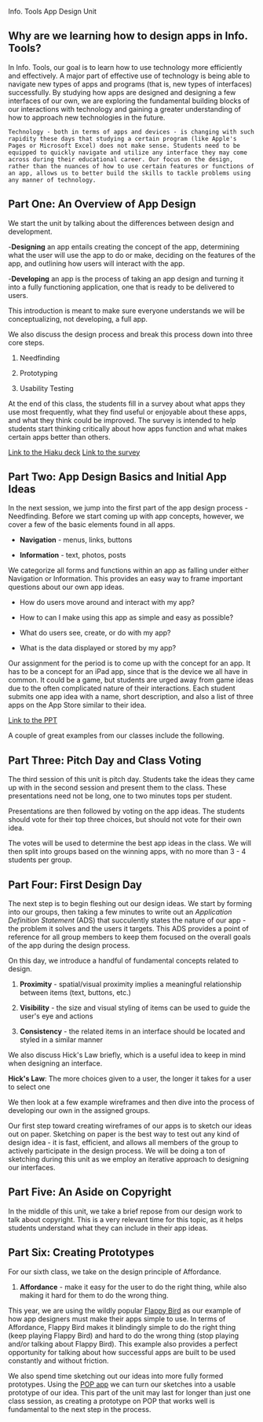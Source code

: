Info. Tools App Design Unit

## Why are we learning how to design apps in Info. Tools?

In Info. Tools, our goal is to learn how to use technology more efficiently and effectively. A major part of effective use of technology is being able to navigate new types of apps and programs (that is, new types of interfaces) successfully. By studying how apps are designed and designing a few interfaces of our own, we are exploring the fundamental building blocks of our interactions with technology and gaining a greater understanding of how to approach new technologies in the future. 

    Technology - both in terms of apps and devices - is changing with such rapidity these days that studying a certain program (like Apple's Pages or Microsoft Excel) does not make sense. Students need to be equipped to quickly navigate and utilize any interface they may come across during their educational career. Our focus on the design, rather than the nuances of how to use certain features or functions of an app, allows us to better build the skills to tackle problems using any manner of technology.

## Part One: An Overview of App Design

We start the unit by talking about the differences between design and development. 

-**Designing** an app entails creating the concept of the app, determining what the user will use the app to do or make, deciding on the features of the app, and outlining how users will interact with the app.

-**Developing** an app is the process of taking an app design and turning it into a fully functioning application, one that is ready to be delivered to users. 

This introduction is meant to make sure everyone understands we will be conceptualizing, not developing, a full app. 

We also discuss the design process and break this process down into three core steps. 

1. Needfinding

2. Prototyping

3. Usability Testing

At the end of this class, the students fill in a survey about what apps they use most frequently, what they find useful or enjoyable about these apps, and what they think could be improved. The survey is intended to help students start thinking critically about how apps function and what makes certain apps better than others. 

[Link to the Hiaku deck]()
[Link to the survey]()

## Part Two: App Design Basics and Initial App Ideas

In the next session, we jump into the first part of the app design process - Needfinding. Before we start coming up with app concepts, however, we cover a few of the basic elements found in all apps. 

- **Navigation**  - menus, links, buttons

- **Information** - text, photos, posts

We categorize all forms and functions within an app as falling under either Navigation or Information. This provides an easy way to frame important questions about our own app ideas.

- How do users move around and interact with my app?

- How to can I make using this app as simple and easy as possible?

- What do users see, create, or do with my app?

- What is the data displayed or stored by my app?

Our assignment for the period is to come up with the concept for an app. It has to be a concept for an iPad app, since that is the device we all have in common. It could be a game, but students are urged away from game ideas due to the often complicated nature of their interactions. Each student submits one app idea with a name, short description, and also a list of three apps on the App Store similar to their idea. 


[Link to the PPT]()

A couple of great examples from our classes include the following. 
[]()
[]()
[]()

## Part Three: Pitch Day and Class Voting

The third session of this unit is pitch day. Students take the ideas they came up with in the second session and present them to the class. These presentations need not be long, one to two minutes tops per student. 

Presentations are then followed by voting on the app ideas. The students should vote for their top three choices, but should not vote for their own idea. 

The votes will be used to determine the best app ideas in the class. We will then split into groups based on the winning apps, with no more than 3 - 4 students per group.

## Part Four: First Design Day

The next step is to begin fleshing out our design ideas. We start by forming into our groups, then taking a few minutes to write out an *Application Definition Statement* (ADS) that succulently states the nature of our app - the problem it solves and the users it targets. This ADS provides a point of reference for all group members to keep them focused on the overall goals of the app during the design process. 

On this day, we introduce a handful of fundamental concepts related to design.

1. **Proximity** - spatial/visual proximity implies a meaningful relationship between items (text, buttons, etc.)

2. **Visibility** - the size and visual styling of items can be used to guide the user's eye and actions 

3. **Consistency** - the related items in an interface should be located and styled in a similar manner

We also discuss Hick's Law briefly, which is a useful idea to keep in mind when designing an interface. 

**Hick's Law**: The more choices given to a user, the longer it takes for a user to select one

We then look at a few example wireframes and then dive into the process of developing our own in the assigned groups. 

Our first step toward creating wireframes of our apps is to sketch our ideas out on paper. Sketching on paper is the best way to test out any kind of design idea - it is fast, efficient, and allows all members of the group to actively participate in the design process. We will be doing a ton of sketching during this unit as we employ an iterative approach to designing our interfaces.

## Part Five: An Aside on Copyright

In the middle of this unit, we take a brief repose from our design work to talk about copyright. This is a very relevant time for this topic, as it helps students understand what they can include in their app ideas. 

## Part Six: Creating Prototypes

For our sixth class, we take on the design principle of Affordance. 

1. **Affordance** - make it easy for the user to do the right thing, while also making it hard for them to do the wrong thing. 

This year, we are using the wildly popular [Flappy Bird]() as our example of how app designers must make their apps simple to use. In terms of Affordance, Flappy Bird makes it blindingly simple to do the right thing (keep playing Flappy Bird) and hard to do the wrong thing (stop playing and/or talking about Flappy Bird). This example also provides a perfect opportunity for talking about how successful apps are built to be used constantly and without friction. 

We also spend time sketching out our ideas into more fully formed prototypes. Using the [POP app]() we can turn our sketches into a usable prototype of our idea. This part of the unit may last for longer than just one class session, as creating a prototype on POP that works well is fundamental to the next step in the process.

